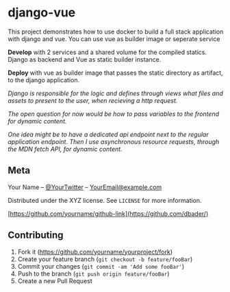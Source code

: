 # django-vue
This project demonstrates how to use docker to build a full stack application with django and vue.
You can use vue as builder image or seperate service

**Develop** with 2 services and a shared volume for the compiled statics.
Django as backend and Vue as static builder instance.

**Deploy** with vue as builder image that passes the static directory
as artifact, to the django application.

*Django is responsible for the logic and defines through views what files
and assets to present to the user, when recieving a http request.*

*The open question for now would be how to pass variables to the frontend
for dynamic content.*


*One idea might be to have a dedicated api endpoint next to the regular application
endpoint. Then I use asynchronous resource requests, through the MDN fetch API,
for dynamic content.*


## Meta

Your Name – [@YourTwitter](https://twitter.com/dbader_org) – YourEmail@example.com

Distributed under the XYZ license. See ``LICENSE`` for more information.

[https://github.com/yourname/github-link](https://github.com/dbader/)

## Contributing

1. Fork it (<https://github.com/yourname/yourproject/fork>)
2. Create your feature branch (`git checkout -b feature/fooBar`)
3. Commit your changes (`git commit -am 'Add some fooBar'`)
4. Push to the branch (`git push origin feature/fooBar`)
5. Create a new Pull Request

<!-- Markdown link & img dfn's -->
[npm-image]: https://img.shields.io/npm/v/datadog-metrics.svg?style=flat-square
[npm-url]: https://npmjs.org/package/datadog-metrics
[npm-downloads]: https://img.shields.io/npm/dm/datadog-metrics.svg?style=flat-square
[travis-image]: https://img.shields.io/travis/dbader/node-datadog-metrics/master.svg?style=flat-square
[travis-url]: https://travis-ci.org/dbader/node-datadog-metrics
[wiki]: https://github.com/yourname/yourproject/wiki
